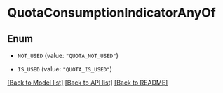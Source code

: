 # QuotaConsumptionIndicatorAnyOf

## Enum


* `NOT_USED` (value: `"QUOTA_NOT_USED"`)

* `IS_USED` (value: `"QUOTA_IS_USED"`)


[[Back to Model list]](../README.md#documentation-for-models) [[Back to API list]](../README.md#documentation-for-api-endpoints) [[Back to README]](../README.md)


